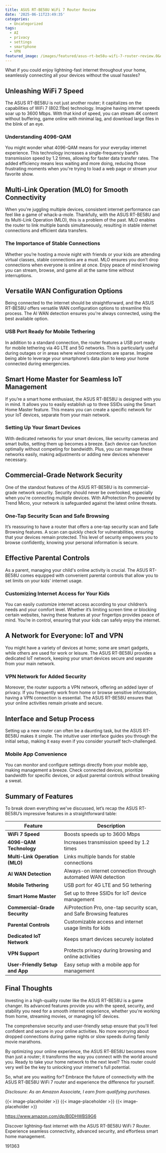 ```yaml
---
title: ASUS RT-BE58U WiFi 7 Router Review
date: '2025-06-11T23:49:35'
categories:
  - Uncategorized
tags:
  - AI
  - privacy
  - settings
  - smartphone
  - VPN
featured_image: /images/featured/asus-rt-be58u-wifi-7-router-review.0&q=80&w=1080
---
```


<p>What if you could enjoy lightning-fast internet throughout your home, seamlessly connecting all your devices without the usual hassles?</p> <p><a rel="nofollow" target="_blank" title="ASUS RT-BE58U WiFi 7 BE3600 AiMesh Extendable Router, 4K-QAM, MLO, AI Detection 2.5G Port, Four 1G Ports, Commercial-Grade Network Security, Parental Control, IoT Network, Kid’s Network, VPN Network" href="https://www.amazon.com/dp/B0DHWBS9G6?tag=8118903-20" style='text-decoration: none; box-shadow: none;'></a></p> <p><a rel="nofollow" target="_blank" title="Get your own ASUS RT-BE58U WiFi 7 BE3600 AiMesh Extendable Router, 4K-QAM, MLO, AI Detection 2.5G Port, Four 1G Ports, Commercial-Grade Network Security, Parental Control, IoT Network, Kid’s Network, VPN Network today." href="https://www.amazon.com/dp/B0DHWBS9G6?tag=8118903-20" style='text-decoration: none; box-shadow: none;'></a></p> <h2>Unleashing WiFi 7 Speed</h2> <p>The ASUS RT-BE58U is not just another router; it capitalizes on the capabilities of WiFi 7 (802.11be) technology. Imagine having internet speeds soar up to 3600 Mbps. With that kind of speed, you can stream 4K content without buffering, game online with minimal lag, and download large files in the blink of an eye.</p> <h3>Understanding 4096-QAM</h3> <p>You might wonder what 4096-QAM means for your everyday internet experience. This technology increases a single-frequency band’s transmission speed by 1.2 times, allowing for faster data transfer rates. The added efficiency means less waiting and more doing, reducing those frustrating moments when you're trying to load a web page or stream your favorite show.</p> <h2>Multi-Link Operation (MLO) for Smooth Connectivity</h2> <p>When you're juggling multiple devices, consistent internet performance can feel like a game of whack-a-mole. Thankfully, with the ASUS RT-BE58U and its Multi-Link Operation (MLO), this is a problem of the past. MLO enables the router to link multiple bands simultaneously, resulting in stable internet connections and efficient data transfers.</p> <h3>The Importance of Stable Connections</h3> <p>Whether you’re hosting a movie night with friends or your kids are attending virtual classes, stable connections are a must. MLO ensures you don’t drop connections when everyone is online at once. Enjoy peace of mind knowing you can stream, browse, and game all at the same time without interruptions.</p> <p><a rel="nofollow" target="_blank" title="ASUS RT-BE58U WiFi 7 BE3600 AiMesh Extendable Router, 4K-QAM, MLO, AI Detection 2.5G Port, Four 1G Ports, Commercial-Grade Network Security, Parental Control, IoT Network, Kid’s Network, VPN Network" href="https://www.amazon.com/dp/B0DHWBS9G6?tag=8118903-20" style='text-decoration: none; box-shadow: none;'></a></p> <p><a rel="nofollow" target="_blank" title="Find your new ASUS RT-BE58U WiFi 7 BE3600 AiMesh Extendable Router, 4K-QAM, MLO, AI Detection 2.5G Port, Four 1G Ports, Commercial-Grade Network Security, Parental Control, IoT Network, Kid’s Network, VPN Network on this page." href="https://www.amazon.com/dp/B0DHWBS9G6?tag=8118903-20" style='text-decoration: none; box-shadow: none;'></a></p> <h2>Versatile WAN Configuration Options</h2> <p>Being connected to the internet should be straightforward, and the ASUS RT-BE58U offers versatile WAN configuration options to streamline this process. The AI WAN detection ensures you're always connected, using the best available option.</p> <h3>USB Port Ready for Mobile Tethering</h3> <p>In addition to a standard connection, the router features a USB port ready for mobile tethering via 4G LTE and 5G networks. This is particularly useful during outages or in areas where wired connections are sparse. Imagine being able to leverage your smartphone’s data plan to keep your home connected during emergencies.</p> <h2>Smart Home Master for Seamless IoT Management</h2> <p>If you’re a smart home enthusiast, the ASUS RT-BE58U is designed with you in mind. It allows you to easily establish up to three SSIDs using the Smart Home Master feature. This means you can create a specific network for your IoT devices, separate from your main network.</p> <h3>Setting Up Your Smart Devices</h3> <p>With dedicated networks for your smart devices, like security cameras and smart bulbs, setting them up becomes a breeze. Each device can function optimally without competing for bandwidth. Plus, you can manage these networks easily, making adjustments or adding new devices whenever necessary.</p> <p><a rel="nofollow" target="_blank" title="ASUS RT-BE58U WiFi 7 BE3600 AiMesh Extendable Router, 4K-QAM, MLO, AI Detection 2.5G Port, Four 1G Ports, Commercial-Grade Network Security, Parental Control, IoT Network, Kid’s Network, VPN Network" href="https://www.amazon.com/dp/B0DHWBS9G6?tag=8118903-20" style='text-decoration: none; box-shadow: none;'></a></p> <h2>Commercial-Grade Network Security</h2> <p>One of the standout features of the ASUS RT-BE58U is its commercial-grade network security. Security should never be overlooked, especially when you're connecting multiple devices. With AiProtection Pro powered by Trend Micro, your network is safeguarded against the latest online threats.</p> <h3>One-Tap Security Scan and Safe Browsing</h3> <p>It’s reassuring to have a router that offers a one-tap security scan and Safe Browsing features. A scan can quickly check for vulnerabilities, ensuring that your devices remain protected. This level of security empowers you to browse confidently, knowing your personal information is secure.</p> <h2>Effective Parental Controls</h2> <p>As a parent, managing your child's online activity is crucial. The ASUS RT-BE58U comes equipped with convenient parental controls that allow you to set limits on your kids' internet usage.</p> <h3>Customizing Internet Access for Your Kids</h3> <p>You can easily customize internet access according to your children’s needs and your comfort level. Whether it’s limiting screen time or blocking certain websites, having these features at your fingertips provides peace of mind. You’re in control, ensuring that your kids can safely enjoy the internet.</p> <p><a rel="nofollow" target="_blank" title="ASUS RT-BE58U WiFi 7 BE3600 AiMesh Extendable Router, 4K-QAM, MLO, AI Detection 2.5G Port, Four 1G Ports, Commercial-Grade Network Security, Parental Control, IoT Network, Kid’s Network, VPN Network" href="https://www.amazon.com/dp/B0DHWBS9G6?tag=8118903-20" style='text-decoration: none; box-shadow: none;'></a></p> <h2>A Network for Everyone: IoT and VPN</h2> <p>You might have a variety of devices at home; some are smart gadgets, while others are used for work or leisure. The ASUS RT-BE58U provides a dedicated IoT network, keeping your smart devices secure and separate from your main network.</p> <h3>VPN Network for Added Security</h3> <p>Moreover, the router supports a VPN network, offering an added layer of privacy. If you frequently work from home or browse sensitive information, having a VPN connection is essential. The ASUS RT-BE58U ensures that your online activities remain private and secure.</p> <h2>Interface and Setup Process</h2> <p>Setting up a new router can often be a daunting task, but the ASUS RT-BE58U makes it simple. The intuitive user interface guides you through the initial setup, making it easy even if you consider yourself tech-challenged.</p> <h3>Mobile App Convenience</h3> <p>You can monitor and configure settings directly from your mobile app, making management a breeze. Check connected devices, prioritize bandwidth for specific devices, or adjust parental controls without breaking a sweat.</p> <p><a rel="nofollow" target="_blank" title="ASUS RT-BE58U WiFi 7 BE3600 AiMesh Extendable Router, 4K-QAM, MLO, AI Detection 2.5G Port, Four 1G Ports, Commercial-Grade Network Security, Parental Control, IoT Network, Kid’s Network, VPN Network" href="https://www.amazon.com/dp/B0DHWBS9G6?tag=8118903-20" style='text-decoration: none; box-shadow: none;'></a></p> <h2>Summary of Features</h2> <p>To break down everything we've discussed, let’s recap the ASUS RT-BE58U’s impressive features in a straightforward table:</p> <table> <thead> <tr> <th>Feature</th> <th>Description</th> </tr> </thead> <tbody> <tr> <td><strong>WiFi 7 Speed</strong></td> <td>Boosts speeds up to 3600 Mbps</td> </tr> <tr> <td><strong>4096-QAM Technology</strong></td> <td>Increases transmission speed by 1.2 times</td> </tr> <tr> <td><strong>Multi-Link Operation (MLO)</strong></td> <td>Links multiple bands for stable connections</td> </tr> <tr> <td><strong>AI WAN Detection</strong></td> <td>Always-on internet connection through automated WAN detection</td> </tr> <tr> <td><strong>Mobile Tethering</strong></td> <td>USB port for 4G LTE and 5G tethering</td> </tr> <tr> <td><strong>Smart Home Master</strong></td> <td>Set up to three SSIDs for IoT device management</td> </tr> <tr> <td><strong>Commercial-Grade Security</strong></td> <td>AiProtection Pro, one-tap security scan, and Safe Browsing features</td> </tr> <tr> <td><strong>Parental Controls</strong></td> <td>Customizable access and internet usage limits for kids</td> </tr> <tr> <td><strong>Dedicated IoT Network</strong></td> <td>Keeps smart devices securely isolated</td> </tr> <tr> <td><strong>VPN Support</strong></td> <td>Protects privacy during browsing and online activities</td> </tr> <tr> <td><strong>User-Friendly Setup and App</strong></td> <td>Easy setup with a mobile app for management</td> </tr> </tbody> </table> <h2>Final Thoughts</h2> <p>Investing in a high-quality router like the ASUS RT-BE58U is a game changer. Its advanced features provide you with the speed, security, and stability you need for a smooth internet experience, whether you're working from home, streaming movies, or managing IoT devices.</p> <p>The comprehensive security and user-friendly setup ensure that you'll feel confident and secure in your online activities. No more worrying about dropped connections during game nights or slow speeds during family movie marathons.</p> <p>By optimizing your online experience, the ASUS RT-BE58U becomes more than just a router; it transforms the way you connect with the world around you. Ready to take your home network to the next level? This router could very well be the key to unlocking your internet's full potential.</p> <p>So, what are you waiting for? Embrace the future of connectivity with the ASUS RT-BE58U WiFi 7 router and experience the difference for yourself.</p> <p><a rel="nofollow" target="_blank" title="Click to view the ASUS RT-BE58U WiFi 7 BE3600 AiMesh Extendable Router, 4K-QAM, MLO, AI Detection 2.5G Port, Four 1G Ports, Commercial-Grade Network Security, Parental Control, IoT Network, Kid’s Network, VPN Network." href="https://www.amazon.com/dp/B0DHWBS9G6?tag=8118903-20" style='text-decoration: none; box-shadow: none;'></a></p> <p><i>Disclosure: As an Amazon Associate, I earn from qualifying purchases.</i></p>
{{< image-placeholder >}}
{{< image-placeholder >}}
{{< image-placeholder >}}




https://www.amazon.com/dp/B0DHWBS9G6

Discover lightning-fast internet with the ASUS RT-BE58U WiFi 7 Router. Experience seamless connectivity, advanced security, and effortless smart home management.

191363
